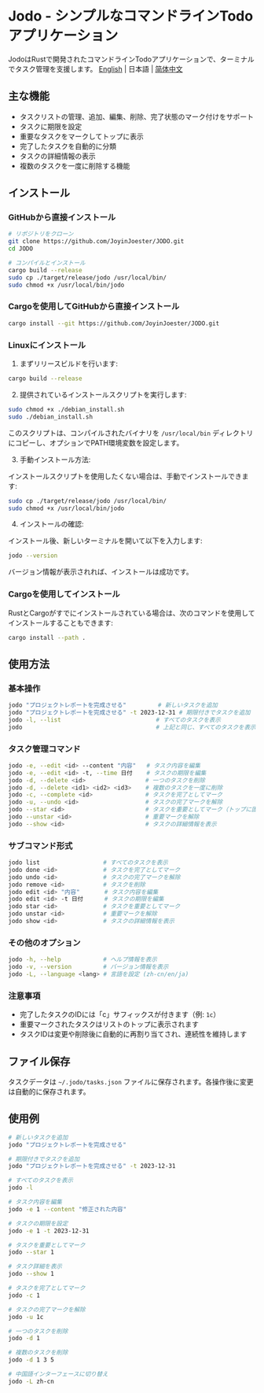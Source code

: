 # Jodo - シンプルなコマンドラインTodoアプリケーション

JodoはRustで開発されたコマンドラインTodoアプリケーションで、ターミナルでタスク管理を支援します。
[English](./README_EN.md) | 日本語 | [简体中文](./README.md)

## 主な機能

- タスクリストの管理、追加、編集、削除、完了状態のマーク付けをサポート
- タスクに期限を設定
- 重要なタスクをマークしてトップに表示
- 完了したタスクを自動的に分類
- タスクの詳細情報の表示
- 複数のタスクを一度に削除する機能

## インストール

### GitHubから直接インストール

```bash
# リポジトリをクローン
git clone https://github.com/JoyinJoester/JODO.git
cd JODO

# コンパイルとインストール
cargo build --release
sudo cp ./target/release/jodo /usr/local/bin/
sudo chmod +x /usr/local/bin/jodo
```

### Cargoを使用してGitHubから直接インストール

```bash
cargo install --git https://github.com/JoyinJoester/JODO.git
```

### Linuxにインストール

1. まずリリースビルドを行います:

```bash
cargo build --release
```

2. 提供されているインストールスクリプトを実行します:

```bash
sudo chmod +x ./debian_install.sh
sudo ./debian_install.sh
```

このスクリプトは、コンパイルされたバイナリを `/usr/local/bin` ディレクトリにコピーし、オプションでPATH環境変数を設定します。

3. 手動インストール方法:

インストールスクリプトを使用したくない場合は、手動でインストールできます:

```bash
sudo cp ./target/release/jodo /usr/local/bin/
sudo chmod +x /usr/local/bin/jodo
```

4. インストールの確認:

インストール後、新しいターミナルを開いて以下を入力します:

```bash
jodo --version
```

バージョン情報が表示されれば、インストールは成功です。

### Cargoを使用してインストール

RustとCargoがすでにインストールされている場合は、次のコマンドを使用してインストールすることもできます:

```bash
cargo install --path .
```

## 使用方法

### 基本操作

```bash
jodo "プロジェクトレポートを完成させる"         # 新しいタスクを追加
jodo "プロジェクトレポートを完成させる" -t 2023-12-31 # 期限付きでタスクを追加
jodo -l, --list                           # すべてのタスクを表示
jodo                                      # 上記と同じ、すべてのタスクを表示
```

### タスク管理コマンド

```bash
jodo -e, --edit <id> --content "内容"   # タスク内容を編集
jodo -e, --edit <id> -t, --time 日付    # タスクの期限を編集
jodo -d, --delete <id>                 # 一つのタスクを削除
jodo -d, --delete <id1> <id2> <id3>    # 複数のタスクを一度に削除
jodo -c, --complete <id>               # タスクを完了としてマーク
jodo -u, --undo <id>                   # タスクの完了マークを解除
jodo --star <id>                       # タスクを重要としてマーク（トップに固定）
jodo --unstar <id>                     # 重要マークを解除
jodo --show <id>                       # タスクの詳細情報を表示
```

### サブコマンド形式

```bash
jodo list                  # すべてのタスクを表示
jodo done <id>             # タスクを完了としてマーク
jodo undo <id>             # タスクの完了マークを解除
jodo remove <id>           # タスクを削除
jodo edit <id> "内容"       # タスク内容を編集
jodo edit <id> -t 日付      # タスクの期限を編集
jodo star <id>             # タスクを重要としてマーク
jodo unstar <id>           # 重要マークを解除
jodo show <id>             # タスクの詳細情報を表示
```

### その他のオプション

```bash
jodo -h, --help            # ヘルプ情報を表示
jodo -v, --version         # バージョン情報を表示
jodo -L, --language <lang> # 言語を設定 (zh-cn/en/ja)
```

### 注意事項

- 完了したタスクのIDには「c」サフィックスが付きます（例: `1c`）
- 重要マークされたタスクはリストのトップに表示されます
- タスクIDは変更や削除後に自動的に再割り当てされ、連続性を維持します

## ファイル保存

タスクデータは `~/.jodo/tasks.json` ファイルに保存されます。各操作後に変更は自動的に保存されます。

## 使用例

```bash
# 新しいタスクを追加
jodo "プロジェクトレポートを完成させる"

# 期限付きでタスクを追加
jodo "プロジェクトレポートを完成させる" -t 2023-12-31

# すべてのタスクを表示
jodo -l

# タスク内容を編集
jodo -e 1 --content "修正された内容"

# タスクの期限を設定
jodo -e 1 -t 2023-12-31

# タスクを重要としてマーク
jodo --star 1

# タスク詳細を表示
jodo --show 1

# タスクを完了としてマーク
jodo -c 1

# タスクの完了マークを解除
jodo -u 1c

# 一つのタスクを削除
jodo -d 1

# 複数のタスクを削除
jodo -d 1 3 5

# 中国語インターフェースに切り替え
jodo -L zh-cn
```
